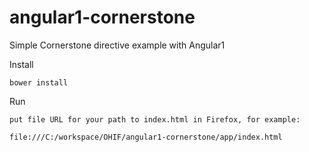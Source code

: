 # angular1-cornerstone
Simple Cornerstone directive example with Angular1

Install
````
bower install
````

Run
````
put file URL for your path to index.html in Firefox, for example:

file:///C:/workspace/OHIF/angular1-cornerstone/app/index.html
